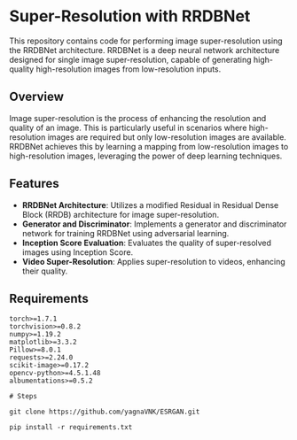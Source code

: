 # Super-Resolution with RRDBNet

This repository contains code for performing image super-resolution using the RRDBNet architecture. RRDBNet is a deep neural network architecture designed for single image super-resolution, capable of generating high-quality high-resolution images from low-resolution inputs.

## Overview

Image super-resolution is the process of enhancing the resolution and quality of an image. This is particularly useful in scenarios where high-resolution images are required but only low-resolution images are available. RRDBNet achieves this by learning a mapping from low-resolution images to high-resolution images, leveraging the power of deep learning techniques.

## Features

- **RRDBNet Architecture**: Utilizes a modified Residual in Residual Dense Block (RRDB) architecture for image super-resolution.
- **Generator and Discriminator**: Implements a generator and discriminator network for training RRDBNet using adversarial learning.
- **Inception Score Evaluation**: Evaluates the quality of super-resolved images using Inception Score.
- **Video Super-Resolution**: Applies super-resolution to videos, enhancing their quality.

## Requirements

```plaintext
torch>=1.7.1
torchvision>=0.8.2
numpy>=1.19.2
matplotlib>=3.3.2
Pillow>=8.0.1
requests>=2.24.0
scikit-image>=0.17.2
opencv-python>=4.5.1.48
albumentations>=0.5.2

# Steps

git clone https://github.com/yagnaVNK/ESRGAN.git

pip install -r requirements.txt

